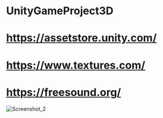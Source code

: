# UnityGameProject3D
# https://assetstore.unity.com/
# https://www.textures.com/
# https://freesound.org/
![Screenshot_2](https://github.com/eraybahcegulu/UnityGameProject/assets/84785201/dee46028-0af5-4ade-8b7e-12046a4a81e9)
